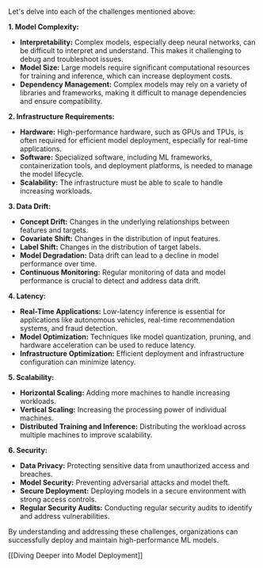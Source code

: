 Let's delve into each of the challenges mentioned above:

**1. Model Complexity:**

- **Interpretability:** Complex models, especially deep neural networks, can be difficult to interpret and understand. This makes it challenging to debug and troubleshoot issues.
- **Model Size:** Large models require significant computational resources for training and inference, which can increase deployment costs.
- **Dependency Management:** Complex models may rely on a variety of libraries and frameworks, making it difficult to manage dependencies and ensure compatibility.

**2. Infrastructure Requirements:**

- **Hardware:** High-performance hardware, such as GPUs and TPUs, is often required for efficient model deployment, especially for real-time applications.
- **Software:** Specialized software, including ML frameworks, containerization tools, and deployment platforms, is needed to manage the model lifecycle.
- **Scalability:** The infrastructure must be able to scale to handle increasing workloads.

**3. Data Drift:**

- **Concept Drift:** Changes in the underlying relationships between features and targets.
- **Covariate Shift:** Changes in the distribution of input features.
- **Label Shift:** Changes in the distribution of target labels.
- **Model Degradation:** Data drift can lead to a decline in model performance over time.
- **Continuous Monitoring:** Regular monitoring of data and model performance is crucial to detect and address data drift.

**4. Latency:**

- **Real-Time Applications:** Low-latency inference is essential for applications like autonomous vehicles, real-time recommendation systems, and fraud detection.
- **Model Optimization:** Techniques like model quantization, pruning, and hardware acceleration can be used to reduce latency.
- **Infrastructure Optimization:** Efficient deployment and infrastructure configuration can minimize latency.

**5. Scalability:**

- **Horizontal Scaling:** Adding more machines to handle increasing workloads.
- **Vertical Scaling:** Increasing the processing power of individual machines.
- **Distributed Training and Inference:** Distributing the workload across multiple machines to improve scalability.

**6. Security:**

- **Data Privacy:** Protecting sensitive data from unauthorized access and breaches.
- **Model Security:** Preventing adversarial attacks and model theft.
- **Secure Deployment:** Deploying models in a secure environment with strong access controls.
- **Regular Security Audits:** Conducting regular security audits to identify and address vulnerabilities.

By understanding and addressing these challenges, organizations can successfully deploy and maintain high-performance ML models.

[[Diving Deeper into Model Deployment]]
